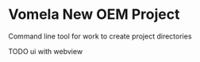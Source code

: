 # Vomela New OEM Project

Command line tool for work to create project directories

TODO ui with webview